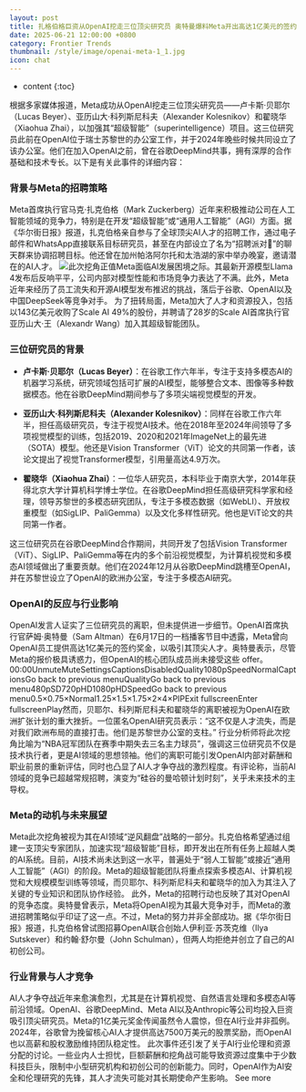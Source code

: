 ```yaml
---
layout: post
title: 扎格伯格巨资从OpenAI挖走三位顶尖研究员 奥特曼爆料Meta开出高达1亿美元的签约奖金来挖人
date: 2025-06-21 12:00:00 +0800
category: Frontier Trends
thumbnail: /style/image/openai-meta-1_1.jpg
icon: chat
---
```

* content
{:toc}

根据多家媒体报道，Meta成功从OpenAI挖走三位顶尖研究员——卢卡斯·贝耶尔（Lucas Beyer）、亚历山大·科列斯尼科夫（Alexander Kolesnikov）和翟晓华（Xiaohua Zhai），以加强其“超级智能”（superintelligence）项目。这三位研究员此前在OpenAI位于瑞士苏黎世的办公室工作，并于2024年晚些时候共同设立了该办公室。他们在加入OpenAI之前，曾在谷歌DeepMind共事，拥有深厚的合作基础和技术专长。以下是有关此事件的详细内容：

### **背景与Meta的招聘策略**
Meta首席执行官马克·扎克伯格（Mark Zuckerberg）近年来积极推动公司在人工智能领域的竞争力，特别是在开发“超级智能”或“通用人工智能”（AGI）方面。据《华尔街日报》报道，扎克伯格亲自参与了全球顶尖AI人才的招聘工作，通过电子邮件和WhatsApp直接联系目标研究员，甚至在内部设立了名为“招聘派对🎉”的聊天群来协调招聘目标。他还曾在加州帕洛阿尔托和太浩湖的家中举办晚宴，邀请潜在的AI人才。
![](https://assets-v2.circle.so/s68ux2lrjzip97vf3bvp8j3rc0c3)此次挖角正值Meta面临AI发展困境之际。其最新开源模型Llama 4发布后反响平平，公司内部对模型性能和市场竞争力表达了不满。此外，Meta近年来经历了员工流失和开源AI模型发布推迟的挑战，落后于谷歌、OpenAI以及中国DeepSeek等竞争对手。
为了扭转局面，Meta加大了人才和资源投入，包括以143亿美元收购了Scale AI 49%的股份，并聘请了28岁的Scale AI首席执行官亚历山大·王（Alexandr Wang）加入其超级智能团队。

### **三位研究员的背景**

- **卢卡斯·贝耶尔（Lucas Beyer）**：在谷歌工作六年半，专注于支持多模态AI的机器学习系统，研究领域包括可扩展的AI模型，能够整合文本、图像等多种数据模态。他在谷歌DeepMind期间参与了多项尖端视觉模型的开发。

- **亚历山大·科列斯尼科夫（Alexander Kolesnikov）**：同样在谷歌工作六年半，担任高级研究员，专注于视觉AI技术。他在2018年至2024年间领导了多项视觉模型的训练，包括2019、2020和2021年ImageNet上的最先进（SOTA）模型。他还是Vision Transformer（ViT）论文的共同第一作者，该论文提出了视觉Transformer模型，引用量高达4.9万次。

- **翟晓华（Xiaohua Zhai）**：一位华人研究员，本科毕业于南京大学，2014年获得北京大学计算机科学博士学位。在谷歌DeepMind担任高级研究科学家和经理，领导苏黎世的多模态研究团队，专注于多模态数据（如WebLI）、开放权重模型（如SigLIP、PaliGemma）以及文化多样性研究。他也是ViT论文的共同第一作者。

这三位研究员在谷歌DeepMind合作期间，共同开发了包括Vision Transformer（ViT）、SigLIP、PaliGemma等在内的多个前沿视觉模型，为计算机视觉和多模态AI领域做出了重要贡献。他们在2024年12月从谷歌DeepMind跳槽至OpenAI，并在苏黎世设立了OpenAI的欧洲办公室，专注于多模态AI研究。

### **OpenAI的反应与行业影响**
OpenAI发言人证实了三位研究员的离职，但未提供进一步细节。OpenAI首席执行官萨姆·奥特曼（Sam Altman）在6月17日的一档播客节目中透露，Meta曾向OpenAI员工提供高达1亿美元的签约奖金，以吸引其顶尖人才。奥特曼表示，尽管Meta的报价极具诱惑力，但OpenAI的核心团队成员尚未接受这些 offer。
00:00UnmuteMuteSettingsCaptionsDisabledQuality1080pSpeedNormalCaptionsGo back to previous menuQualityGo back to previous menu480pSD720pHD1080pHDSpeedGo back to previous menu0.5×0.75×Normal1.25×1.5×1.75×2×4×PIPExit fullscreenEnter fullscreenPlay然而，贝耶尔、科列斯尼科夫和翟晓华的离职被视为OpenAI在欧洲扩张计划的重大挫折。一位匿名OpenAI研究员表示：“这不仅是人才流失，而是对我们欧洲布局的直接打击。他们是苏黎世办公室的支柱。”
行业分析师将此次挖角比喻为“NBA冠军团队在赛季中期失去三名主力球员”，强调这三位研究员不仅是技术执行者，更是AI领域的思想领袖。他们的离职可能引发OpenAI内部对薪酬和职业前景的重新评估，同时也凸显了AI人才争夺战的激烈程度。有评论称，当前AI领域的竞争已超越常规招聘，演变为“硅谷的曼哈顿计划时刻”，关乎未来技术的主导权。

### **Meta的动机与未来展望**
Meta此次挖角被视为其在AI领域“逆风翻盘”战略的一部分。扎克伯格希望通过组建一支顶尖专家团队，加速实现“超级智能”目标，即开发出在所有任务上超越人类的AI系统。目前，AI技术尚未达到这一水平，普遍处于“弱人工智能”或接近“通用人工智能”（AGI）的阶段。Meta的超级智能团队将重点探索多模态AI、计算机视觉和大规模模型训练等领域，而贝耶尔、科列斯尼科夫和翟晓华的加入为其注入了关键的专业知识和团队协作经验。
此外，Meta的招聘行动也反映了其对OpenAI的竞争态度。奥特曼曾表示，Meta将OpenAI视为其最大竞争对手，而Meta的激进招聘策略似乎印证了这一点。不过，Meta的努力并非全部成功。据《华尔街日报》报道，扎克伯格曾试图招募OpenAI联合创始人伊利亚·苏茨克维（Ilya Sutskever）和约翰·舒尔曼（John Schulman），但两人均拒绝并创立了自己的AI初创公司。

### **行业背景与人才竞争**
AI人才争夺战近年来愈演愈烈，尤其是在计算机视觉、自然语言处理和多模态AI等前沿领域。OpenAI、谷歌DeepMind、Meta AI以及Anthropic等公司均投入巨资吸引顶尖研究员。Meta的1亿美元奖金传闻虽然令人震惊，但在AI行业并非孤例。2024年，谷歌曾为挽留核心AI人才提供高达7500万美元的股票奖励，而OpenAI也以高薪和股权激励维持团队稳定性。
此次事件还引发了关于AI行业伦理和资源分配的讨论。一些业内人士担忧，巨额薪酬和挖角战可能导致资源过度集中于少数科技巨头，限制中小型研究机构和初创公司的创新能力。同时，OpenAI作为AI安全和伦理研究的先锋，其人才流失可能对其长期使命产生影响。
See more